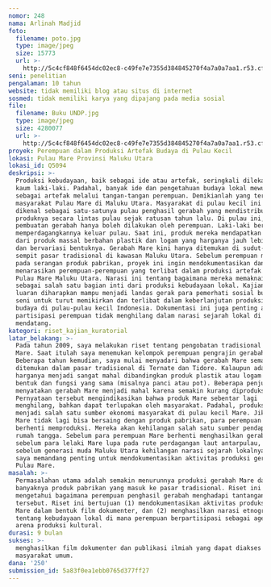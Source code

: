 ```yaml
---
nomor: 248
nama: Arlinah Madjid
foto:
  filename: poto.jpg
  type: image/jpeg
  size: 15773
  url: >-
    http://5c4cf848f6454dc02ec8-c49fe7e7355d384845270f4a7a0a7aa1.r53.cf2.rackcdn.com/739e4179-ca0d-46ab-b139-667decd616e1/poto.jpg
seni: penelitian
pengalaman: 10 tahun
website: tidak memiliki blog atau situs di internet
sosmed: tidak memiliki karya yang dipajang pada media sosial
file:
  filename: Buku UNDP.jpg
  type: image/jpeg
  size: 4280077
  url: >-
    http://5c4cf848f6454dc02ec8-c49fe7e7355d384845270f4a7a0a7aa1.r53.cf2.rackcdn.com/c4b111df-27c0-4074-87f6-3bc95cde1785/Buku%20UNDP.jpg
proyek: Perempuan dalam Produksi Artefak Budaya di Pulau Kecil
lokasi: Pulau Mare Provinsi Maluku Utara
lokasi_id: Q5094
deskripsi: >-
  Produksi kebudayaan, baik sebagai ide atau artefak, seringkali dilekatkan pada
  kaum laki-laki. Padahal, banyak ide dan pengetahuan budaya lokal mewujud
  sebagai artefak melalui tangan-tangan perempuan. Demikianlah yang terjadi pada
  masyarakat Pulau Mare di Maluku Utara. Masyarakat di pulau kecil ini telah
  dikenal sebagai satu-satunya pulau penghasil gerabah yang mendistribusikan
  produknya secara lintas pulau sejak ratusan tahun lalu. Di pulau ini,
  pembuatan gerabah hanya boleh dilakukan oleh perempuan. Laki-laki bertugas
  memperdagangkannya keluar pulau. Saat ini, produk mereka mendapatkan tantangan
  dari produk massal berbahan plastik dan logam yang harganya jauh lebih murah
  dan bervariasi bentuknya. Gerabah Mare kini hanya ditemukan di sudut-sudut
  sempit pasar tradisional di kawasan Maluku Utara. Sebelum perempuan menyerah
  pada serangan produk pabrikan, proyek ini ingin mendokumentasikan dan
  menarasikan perempuan-perempuan yang terlibat dalam produksi artefak budaya di
  Pulau Mare Maluku Utara. Narasi ini tentang bagaimana mereka memaknai gerabah
  sebagai salah satu bagian inti dari produksi kebudayaan lokal. Kajian dan
  luaran diharapkan mampu menjadi landas gerak para pemerhati sosial budaya dan
  seni untuk turut memikirkan dan terlibat dalam keberlanjutan produksi artefak
  budaya di pulau-pulau kecil Indonesia. Dokumentasi ini juga penting agar
  partisipasi perempuan tidak menghilang dalam narasi sejarah lokal di masa
  mendatang.
kategori: riset_kajian_kuratorial
latar_belakang: >-
  Pada tahun 2009, saya melakukan riset tentang pengobatan tradisional di Pulau
  Mare. Saat itulah saya menemukan kelompok perempuan pengrajin gerabah.
  Beberapa tahun kemudian, saya mulai menyadari bahwa gerabah Mare semakin sulit
  ditemukan dalam pasar tradisional di Ternate dan Tidore. Kalaupun ada,
  harganya menjadi sangat mahal dibandingkan produk plastik atau logam dalam
  bentuk dan fungsi yang sama (misalnya panci atau pot). Beberapa penjual
  menyatakan gerabah Mare menjadi mahal karena semakin kurang diproduksi.
  Pernyataan tersebut mengindikasikan bahwa produk Mare sebentar lagi
  menghilang, bahkan dapat terlupakan oleh masyarakat. Padahal, produksi gerabah
  menjadi salah satu sumber ekonomi masyarakat di pulau kecil Mare. Jika gerabah
  Mare tidak lagi bisa bersaing dengan produk pabrikan, para perempuan Mare akan
  berhenti memproduksi. Mereka akan kehilangan salah satu sumber pendapatan
  rumah tangga. Sebelum para perempuan Mare berhenti menghasilkan gerabah,
  sebelum para lelaki Mare lupa pada rute perdagangan laut antarpulau, dan
  sebelum generasi muda Maluku Utara kehilangan narasi sejarah lokalnya, maka
  saya memandang penting untuk mendokumentasikan aktivitas produksi gerabah di
  Pulau Mare. 
masalah: >-
  Permasalahan utama adalah semakin menurunnya produksi gerabah Mare dan semakin
  banyaknya produk pabrikan yang masuk ke pasar tradisional. Riset ini ingin
  mengetahui bagaimana perempuan penghasil gerabah menghadapi tantangan
  tersebut. Riset ini bertujuan (1) mendokumentasikan aktivitas produksi gerabah
  Mare dalam bentuk film dokumenter, dan (2) menghasilkan narasi etnografi
  tentang kebudayaan lokal di mana perempuan berpartisipasi sebagai agen dalam
  arena produksi kultural. 
durasi: 9 bulan
sukses: >-
  menghasilkan film dokumenter dan publikasi ilmiah yang dapat diakses oleh
  masyarakat umum. 
dana: '250'
submission_id: 5a83f0ea1ebb0765d377ff27
---
```

